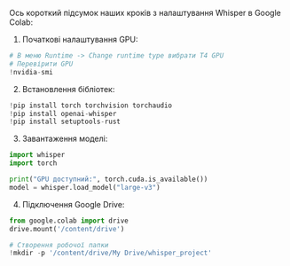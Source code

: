 Ось короткий підсумок наших кроків з налаштування Whisper в Google Colab:

1. Початкові налаштування GPU:
```python
# В меню Runtime -> Change runtime type вибрати T4 GPU
# Перевірити GPU
!nvidia-smi
```

2. Встановлення бібліотек:
```python
!pip install torch torchvision torchaudio
!pip install openai-whisper
!pip install setuptools-rust
```

3. Завантаження моделі:
```python
import whisper
import torch

print("GPU доступний:", torch.cuda.is_available())
model = whisper.load_model("large-v3")
```

4. Підключення Google Drive:
```python
from google.colab import drive
drive.mount('/content/drive')

# Створення робочої папки
!mkdir -p '/content/drive/My Drive/whisper_project'
```
